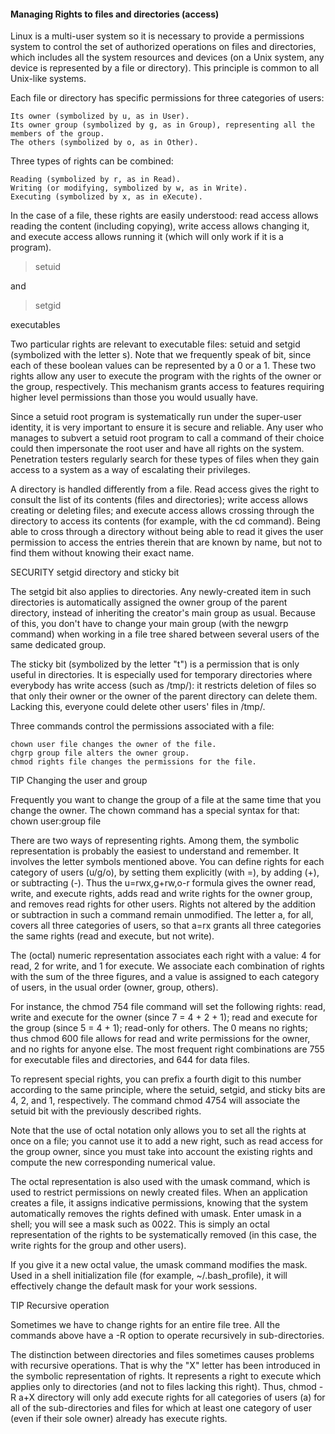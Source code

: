 #### Managing Rights to files and directories (access)

Linux is a multi-user system so it is necessary to provide a permissions system to control the set of authorized operations on files and directories, which includes all the system resources and devices (on a Unix system, any device is represented by a file or directory). This principle is common to all Unix-like systems.

Each file or directory has specific permissions for three categories of users:

    Its owner (symbolized by u, as in User).
    Its owner group (symbolized by g, as in Group), representing all the members of the group.
    The others (symbolized by o, as in Other).

Three types of rights can be combined:

    Reading (symbolized by r, as in Read).
    Writing (or modifying, symbolized by w, as in Write).
    Executing (symbolized by x, as in eXecute).

In the case of a file, these rights are easily understood: read access allows reading the content (including copying), write access allows changing it, and execute access allows running it (which will only work if it is a program).

>setuid

and

>setgid

executables

Two particular rights are relevant to executable files: setuid and setgid (symbolized with the letter s). Note that we frequently speak of bit, since each of these boolean values can be represented by a 0 or a 1. These two rights allow any user to execute the program with the rights of the owner or the group, respectively. This mechanism grants access to features requiring higher level permissions than those you would usually have.

Since a setuid root program is systematically run under the super-user identity, it is very important to ensure it is secure and reliable. Any user who manages to subvert a setuid root program to call a command of their choice could then impersonate the root user and have all rights on the system. Penetration testers regularly search for these types of files when they gain access to a system as a way of escalating their privileges.

A directory is handled differently from a file. Read access gives the right to consult the list of its contents (files and directories); write access allows creating or deleting files; and execute access allows crossing through the directory to access its contents (for example, with the cd command). Being able to cross through a directory without being able to read it gives the user permission to access the entries therein that are known by name, but not to find them without knowing their exact name.

SECURITY setgid directory and sticky bit

The setgid bit also applies to directories. Any newly-created item in such directories is automatically assigned the owner group of the parent directory, instead of inheriting the creator's main group as usual. Because of this, you don't have to change your main group (with the newgrp command) when working in a file tree shared between several users of the same dedicated group.

The sticky bit (symbolized by the letter "t") is a permission that is only useful in directories. It is especially used for temporary directories where everybody has write access (such as /tmp/): it restricts deletion of files so that only their owner or the owner of the parent directory can delete them. Lacking this, everyone could delete other users' files in /tmp/.

Three commands control the permissions associated with a file:

    chown user file changes the owner of the file.
    chgrp group file alters the owner group.
    chmod rights file changes the permissions for the file.

TIP Changing the user and group

Frequently you want to change the group of a file at the same time that you change the owner. The chown command has a special syntax for that: chown user:group file

There are two ways of representing rights. Among them, the symbolic representation is probably the easiest to understand and remember. It involves the letter symbols mentioned above. You can define rights for each category of users (u/g/o), by setting them explicitly (with =), by adding (+), or subtracting (-). Thus the u=rwx,g+rw,o-r formula gives the owner read, write, and execute rights, adds read and write rights for the owner group, and removes read rights for other users. Rights not altered by the addition or subtraction in such a command remain unmodified. The letter a, for all, covers all three categories of users, so that a=rx grants all three categories the same rights (read and execute, but not write).

The (octal) numeric representation associates each right with a value: 4 for read, 2 for write, and 1 for execute. We associate each combination of rights with the sum of the three figures, and a value is assigned to each category of users, in the usual order (owner, group, others).

For instance, the chmod 754 file command will set the following rights: read, write and execute for the owner (since 7 = 4 + 2 + 1); read and execute for the group (since 5 = 4 + 1); read-only for others. The 0 means no rights; thus chmod 600 file allows for read and write permissions for the owner, and no rights for anyone else. The most frequent right combinations are 755 for executable files and directories, and 644 for data files.

To represent special rights, you can prefix a fourth digit to this number according to the same principle, where the setuid, setgid, and sticky bits are 4, 2, and 1, respectively. The command chmod 4754 will associate the setuid bit with the previously described rights.

Note that the use of octal notation only allows you to set all the rights at once on a file; you cannot use it to add a new right, such as read access for the group owner, since you must take into account the existing rights and compute the new corresponding numerical value.

The octal representation is also used with the umask command, which is used to restrict permissions on newly created files. When an application creates a file, it assigns indicative permissions, knowing that the system automatically removes the rights defined with umask. Enter umask in a shell; you will see a mask such as 0022. This is simply an octal representation of the rights to be systematically removed (in this case, the write rights for the group and other users).

If you give it a new octal value, the umask command modifies the mask. Used in a shell initialization file (for example, ~/.bash_profile), it will effectively change the default mask for your work sessions.

TIP Recursive operation

Sometimes we have to change rights for an entire file tree. All the commands above have a -R option to operate recursively in sub-directories.

The distinction between directories and files sometimes causes problems with recursive operations. That is why the "X" letter has been introduced in the symbolic representation of rights. It represents a right to execute which applies only to directories (and not to files lacking this right). Thus, chmod -R a+X directory will only add execute rights for all categories of users (a) for all of the sub-directories and files for which at least one category of user (even if their sole owner) already has execute rights.
